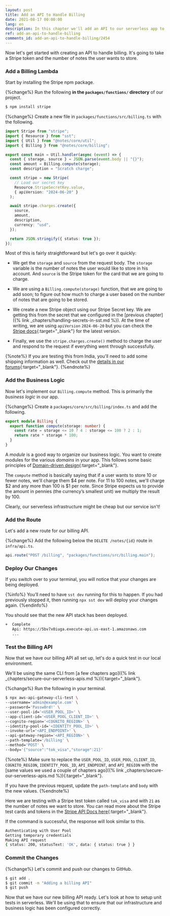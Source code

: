 ```yaml
---
layout: post
title: Add an API to Handle Billing
date: 2021-08-17 00:00:00
lang: en
description: In this chapter we'll add an API to our serverless app to handle billing. We'll use the Stripe npm package in our Lambda function to charge a credit card.
ref: add-an-api-to-handle-billing
comments_id: add-an-api-to-handle-billing/2454
---
```


Now let's get started with creating an API to handle billing. It's going to take a Stripe token and the number of notes the user wants to store.

### Add a Billing Lambda

Start by installing the Stripe npm package.

{%change%} Run the following **in the `packages/functions/` directory** of our project.

```bash
$ npm install stripe
```

{%change%} Create a new file in `packages/functions/src/billing.ts` with the following.

```ts
import Stripe from "stripe";
import { Resource } from "sst";
import { Util } from "@notes/core/util";
import { Billing } from "@notes/core/billing";

export const main = Util.handler(async (event) => {
  const { storage, source } = JSON.parse(event.body || "{}");
  const amount = Billing.compute(storage);
  const description = "Scratch charge";

  const stripe = new Stripe(
    // Load our secret key
    Resource.StripeSecretKey.value,
    { apiVersion: "2024-06-20" }
  );

  await stripe.charges.create({
    source,
    amount,
    description,
    currency: "usd",
  });

  return JSON.stringify({ status: true });
});
```

Most of this is fairly straightforward but let's go over it quickly:

- We get the `storage` and `source` from the request body. The `storage` variable is the number of notes the user would like to store in his account. And `source` is the Stripe token for the card that we are going to charge.

- We are using a `Billing.compute(storage)` function, that we are going to add soon; to figure out how much to charge a user based on the number of notes that are going to be stored.

- We create a new Stripe object using our Stripe Secret key. We are getting this from the secret that we configured in the [previous chapter]({% link _chapters/handling-secrets-in-sst.md %}). At the time of writing, we are using `apiVersion` `2024-06-20` but you can check the [Stripe docs](https://stripe.com/docs/api/versioning){:target="_blank"} for the latest version.

- Finally, we use the `stripe.charges.create()` method to charge the user and respond to the request if everything went through successfully.

{%note%}
If you are testing this from India, you'll need to add some shipping information as well. Check out the [details in our forums](https://discourse.sst.dev/t/test-the-billing-api/172/20){:target="_blank"}.
{%endnote%}

### Add the Business Logic

Now let's implement our `Billing.compute` method. This is primarily the _business logic_ in our app.

{%change%} Create a `packages/core/src/billing/index.ts` and add the following.

```ts
export module Billing {
  export function compute(storage: number) {
    const rate = storage <= 10 ? 4 : storage <= 100 ? 2 : 1;
    return rate * storage * 100;
  }
}
```

A _module_ is a good way to organize our business logic. You want to create modules for the various _domains_ in your app. This follows some basic principles of [Domain-driven design](https://en.wikipedia.org/wiki/Domain-driven_design){:target="_blank"}.

The `compute` method is basically saying that if a user wants to store 10 or fewer notes, we'll charge them $4 per note. For 11 to 100 notes, we'll charge $2 and any more than 100 is $1 per note. Since Stripe expects us to provide the amount in pennies (the currency’s smallest unit) we multiply the result by 100.

Clearly, our serverless infrastructure might be cheap but our service isn't!

### Add the Route

Let's add a new route for our billing API.

{%change%} Add the following below the `DELETE /notes/{id}` route in `infra/api.ts`.

```ts
api.route("POST /billing", "packages/functions/src/billing.main");
```

### Deploy Our Changes

If you switch over to your terminal, you will notice that your changes are being deployed.

{%info%}
You’ll need to have `sst dev` running for this to happen. If you had previously stopped it, then running `npx sst dev` will deploy your changes again.
{%endinfo%}

You should see that the new API stack has been deployed.

```bash
+  Complete
   Api: https://5bv7x0iuga.execute-api.us-east-1.amazonaws.com
   ...
```

### Test the Billing API

Now that we have our billing API all set up, let's do a quick test in our local environment.

We'll be using the same CLI from [a few chapters ago]({% link _chapters/secure-our-serverless-apis.md %}){:target="_blank"}.

{%change%} Run the following in your terminal.

```bash
$ npx aws-api-gateway-cli-test \
--username='admin@example.com' \
--password='Passw0rd!' \
--user-pool-id='<USER_POOL_ID>' \
--app-client-id='<USER_POOL_CLIENT_ID>' \
--cognito-region='<COGNITO_REGION>' \
--identity-pool-id='<IDENTITY_POOL_ID>' \
--invoke-url='<API_ENDPOINT>' \
--api-gateway-region='<API_REGION>' \
--path-template='/billing' \
--method='POST' \
--body='{"source":"tok_visa","storage":21}'
```
{%note%}
Make sure to replace the `USER_POOL_ID`, `USER_POOL_CLIENT_ID`, `COGNITO_REGION`, `IDENTITY_POOL_ID`, `API_ENDPOINT`, and `API_REGION` with the [same values we used a couple of chapters ago]({% link _chapters/secure-our-serverless-apis.md %}){:target="_blank"}.

If you have the previous request, update the `path-template` and `body` with the new values.
{%endnote%}

Here we are testing with a Stripe test token called `tok_visa` and with `21` as the number of notes we want to store. You can read more about the Stripe test cards and tokens in the [Stripe API Docs here](https://stripe.com/docs/testing#cards){:target="_blank"}.

If the command is successful, the response will look similar to this.

```bash
Authenticating with User Pool
Getting temporary credentials
Making API request
{ status: 200, statusText: 'OK', data: { status: true } }
```

### Commit the Changes

{%change%} Let's commit and push our changes to GitHub.

```bash
$ git add .
$ git commit -m "Adding a billing API"
$ git push
```

Now that we have our new billing API ready. Let's look at how to setup unit tests in serverless. We'll be using that to ensure that our infrastructure and business logic has been configured correctly.
